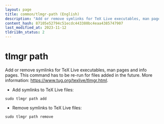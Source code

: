 ```yaml
---
layout: page
title: common/tlmgr-path (English)
description: "Add or remove symlinks for TeX Live executables, man pages and info pages."
content_hash: 87105e52794c51ecdc443380bc4eaa4385747907
last_modified_at: 2023-11-12
tldri18n_status: 2
---
```

# tlmgr path

Add or remove symlinks for TeX Live executables, man pages and info pages.
This command has to be re-run for files added in the future.
More information: <https://www.tug.org/texlive/tlmgr.html>.

- Add symlinks to TeX Live files:

`sudo tlmgr path add`

- Remove symlinks to TeX Live files:

`sudo tlmgr path remove`
